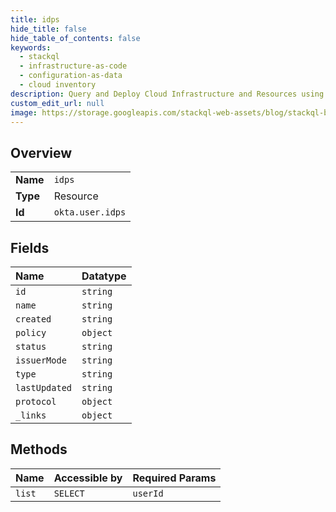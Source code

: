 ```yaml
---
title: idps
hide_title: false
hide_table_of_contents: false
keywords:
  - stackql
  - infrastructure-as-code
  - configuration-as-data
  - cloud inventory
description: Query and Deploy Cloud Infrastructure and Resources using SQL
custom_edit_url: null
image: https://storage.googleapis.com/stackql-web-assets/blog/stackql-blog-post-featured-image.png
---
```

  
    

## Overview
<table><tbody>
<tr><td><b>Name</b></td><td><code>idps</code></td></tr>
<tr><td><b>Type</b></td><td>Resource</td></tr>
<tr><td><b>Id</b></td><td><code>okta.user.idps</code></td></tr>
</tbody></table>

## Fields
| Name | Datatype |
|:-----|:---------|
| `id` | `string` |
| `name` | `string` |
| `created` | `string` |
| `policy` | `object` |
| `status` | `string` |
| `issuerMode` | `string` |
| `type` | `string` |
| `lastUpdated` | `string` |
| `protocol` | `object` |
| `_links` | `object` |
## Methods
| Name | Accessible by | Required Params |
|:-----|:--------------|:----------------|
| `list` | `SELECT` | `userId` |
